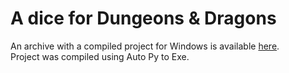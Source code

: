 # A dice for Dungeons & Dragons

An archive with a compiled project for Windows is available [here](https://1drv.ms/u/s!AuTKfWXQ-TMNnbtRcDcFpiKmwAbULA?e=4QQsZD).<br />
Project was compiled using Auto Py to Exe.
